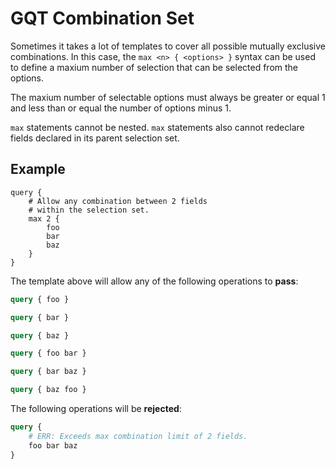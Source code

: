 # GQT Combination Set

Sometimes it takes a lot of templates to cover all possible mutually exclusive combinations. In this case, the `max <n> { <options> }` syntax can be used to define a maxium number of selection that can be selected from the options.

The maxium number of selectable options must always be greater or equal 1 and less than or equal the number of options minus 1.

`max` statements cannot be nested.
`max` statements also cannot redeclare fields declared in its parent selection set.

## Example

```
query {
    # Allow any combination between 2 fields
    # within the selection set.
    max 2 {
        foo
        bar
        baz
    }
}
```

The template above will allow any of the following operations to **pass**:

```graphql
query { foo }
```

```graphql
query { bar }
```

```graphql
query { baz }
```

```graphql
query { foo bar }
```

```graphql
query { bar baz }
```

```graphql
query { baz foo }
```

The following operations will be **rejected**:

```graphql
query {
    # ERR: Exceeds max combination limit of 2 fields.
    foo bar baz
}
```
